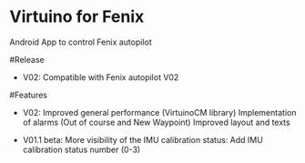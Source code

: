 # Virtuino for Fenix
 Android App to control Fenix autopilot

#Release
- V02: Compatible with Fenix autopilot V02

#Features
- V02: 
Improved general performance (VirtuinoCM library)
Implementation of alarms (Out of course and New Waypoint)
Improved layout and texts

- V01.1 beta: More visibility of the IMU calibration status: Add IMU calibration status number (0-3)
